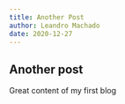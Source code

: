 ```yaml
---
title: Another Post
author: Leandro Machado
date: 2020-12-27
---
```


## Another post

Great content of my first blog